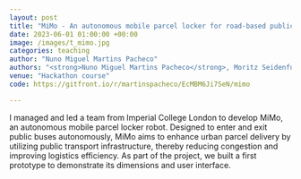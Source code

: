 ```yaml
---
layout: post
title: "MiMo - An autonomous mobile parcel locker for road-based public transport systems"
date: 2023-06-01 01:00:00 +00:00
image: /images/t_mimo.jpg
categories: teaching
author: "Nuno Miguel Martins Pacheco"
authors: "<strong>Nuno Miguel Martins Pacheco</strong>, Moritz Seidenfus, Stephen Green, Elena Dieckmann, Nirmal Thomas, Linxi Cao, Hunaid Nagaria, Grace Duan"
venue: "Hackathon course"
code: https://gitfront.io/r/martinspacheco/EcMBM6Ji7SeN/mimo

---
```


I managed and led a team from Imperial College London to develop MiMo, an autonomous mobile parcel locker robot. Designed to enter and exit public buses autonomously, MiMo aims to enhance urban parcel delivery by utilizing public transport infrastructure, thereby reducing congestion and improving logistics efficiency. As part of the project, we built a first prototype to demonstrate its dimensions and user interface.